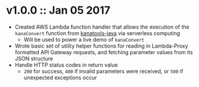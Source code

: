 v1.0.0 :: Jan 05 2017
======================
* Created AWS Lambda function handler that allows the execution of the `kanaConvert` function from [kanatools-java](https://github.com/mariten/kanatools-java) via serverless computing
    * Will be used to power a live demo of `kanaConvert`
* Wrote basic set of utility helper functions for reading in Lambda-Proxy formatted API Gateway requests, and fetching parameter values from its JSON structure
* Handle HTTP status codes in return value
    * `200` for success, `400` if invalid parameters were received, or `500` if unexpected exceptions occur
